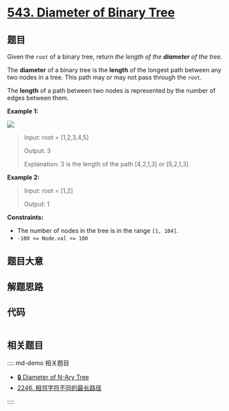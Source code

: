 # [543. Diameter of Binary Tree](https://leetcode.com/problems/diameter-of-binary-tree)

## 题目

Given the `root` of a binary tree, return _the length of the **diameter** of
the tree_.

The **diameter** of a binary tree is the **length** of the longest path
between any two nodes in a tree. This path may or may not pass through the
`root`.

The **length** of a path between two nodes is represented by the number of
edges between them.



**Example 1:**

![](https://assets.leetcode.com/uploads/2021/03/06/diamtree.jpg)

> Input: root = [1,2,3,4,5]
> 
> Output: 3
> 
> Explanation: 3 is the length of the path [4,2,1,3] or [5,2,1,3].

**Example 2:**

> Input: root = [1,2]
> 
> Output: 1

**Constraints:**

  * The number of nodes in the tree is in the range `[1, 104]`.
  * `-100 <= Node.val <= 100`


## 题目大意

## 解题思路

## 代码

```javascript

```

## 相关题目

:::: md-demo 相关题目
- [🔒 Diameter of N-Ary Tree](https://leetcode.com/problems/diameter-of-n-ary-tree)
- [2246. 相邻字符不同的最长路径](https://leetcode.com/problems/longest-path-with-different-adjacent-characters)

::::
